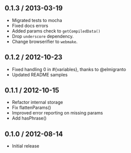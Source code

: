 0.1.3 / 2013-03-19
------------------

* Migrated tests to mocha
* Fixed docs errors
* Added params check to `getCompiledData()`
* Drop `underscore` dependency.
* Change browserifier to `webmake`.


0.1.2 / 2012-10-23
------------------

* Fixed handling 0 in #{variables}, thanks to @elmigranto
* Updated README samples


0.1.1 / 2012-10-15
------------------

* Refactor internal storage
* Fix flattenParams()
* Improved error reporting on missing params
* Add hasPhrase()


0.1.0 / 2012-08-14
------------------

* Initial release
